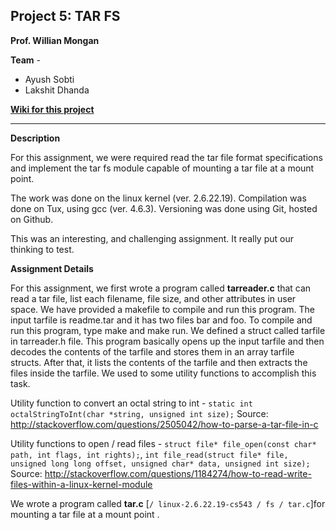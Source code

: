 ## Project 5: TAR FS ##

**Prof. Willian Mongan**

**Team** - 
* Ayush Sobti  
* Lakshit Dhanda

[**Wiki for this project**](https://github.com/xbonez/CS-370/wiki/Project-5)

-----
**Description**

For this assignment, we were required read the tar file format specifications and implement the tar fs module capable of mounting a tar file at a mount point.

The work was done on the linux kernel (ver. 2.6.22.19). Compilation was done on Tux, using gcc (ver. 4.6.3). Versioning was done using Git, hosted on Github.

This was an interesting, and challenging assignment. It really put our thinking to test.

**Assignment Details**

For this assignment, we first wrote a program called **tarreader.c** that can read a tar file, list each filename, file size, and other attributes in user space. We have provided a makefile to compile and run this program. The input tarfile is readme.tar and it has two files bar and foo. To compile and run this program, type make and make run. 
We defined a struct called tarfile in tarreader.h file. This program basically opens up the input tarfile and then decodes the contents of the tarfile and stores them in an array tarfile structs. After that, it lists the contents of the tarfile and then extracts the files inside the tarfile. 
We used to some utility functions to accomplish this task.

Utility function to convert an octal string to int - `static int octalStringToInt(char *string, unsigned int size);` 
Source: http://stackoverflow.com/questions/2505042/how-to-parse-a-tar-file-in-c

Utility functions to open / read files - `struct file* file_open(const char* path, int flags, int rights);`, 
`int file_read(struct file* file, unsigned long long offset, unsigned char* data, unsigned int size);` 
Source: http://stackoverflow.com/questions/1184274/how-to-read-write-files-within-a-linux-kernel-module

We wrote a program called **tar.c** [`/ linux-2.6.22.19-cs543 / fs / tar.c`]for mounting a tar file at a mount point . 
